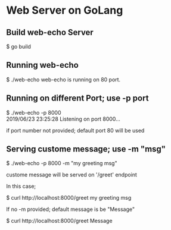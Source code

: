 # Web Server on GoLang

## Build web-echo Server

  $ go build

## Running web-echo

  $ ./web-echo 
  web-echo is running on 80 port.

## Running on different Port; use -p port
  $ ./web-echo -p 8000                     
  2019/06/23 23:25:28 Listening on port 8000...

if port number not provided; default port 80 will be used

## Serving custome message; use -m "msg"
  $ ./web-echo -p 8000 -m "my greeting msg"

custome message will be served on '/greet' endpoint

In this case;

  $ curl http://localhost:8000/greet
  my greeting msg                                                                                                           

If no -m provided; default message is be "Message"

  $ curl http://localhost:8000/greet
  Message   
